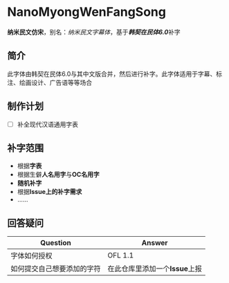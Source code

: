 # NanoMyongWenFangSong
**纳米民文仿宋**，别名：*纳米民文字幕体*，基于***韩契在民体6.0***补字

## 简介
此字体由韩契在民体6.0与其中文版合并，然后进行补字。此字体适用于字幕、标注、绘画设计、广告语等等场合

## 制作计划
  - [ ] 补全现代汉语通用字表

## 补字范围
  - 根据**字表**
  - 根据生僻**人名用字**与**OC名用字**
  - **随机补字**
  - 根据**Issue上的补字需求**
  - ......

## 回答疑问
|Question|Answer|
|-|-|
|字体如何授权|OFL 1.1|
|如何提交自己想要添加的字符|在此仓库里添加一个**Issue**上报|
